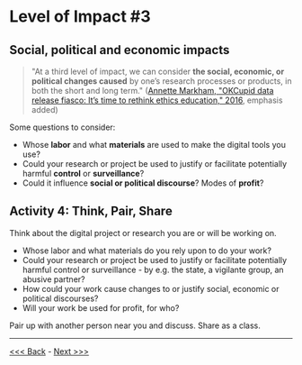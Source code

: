 # Level of Impact #3

## Social, political and economic impacts  

> "At a third level of impact, we can consider **the social, economic, or political changes caused** by one’s research processes or products, in both the short and long term." ([Annette Markham, "OKCupid data release fiasco: It’s time to rethink ethics education," 2016](http://annettemarkham.com/2016/05/okcupid-data-release-fiasco-its-time-to-rethink-ethics-education/), emphasis added)  

Some questions to consider:

* Whose **labor** and what **materials** are used to make the digital tools you use?  
* Could your research or project be used to justify or facilitate potentially harmful **control** or **surveillance**?  
* Could it influence **social or political discourse**? Modes of **profit**?  

## Activity 4: Think, Pair, Share  

Think about the digital project or research you are or will be working on. 

* Whose labor and what materials do you rely upon to do your work?  
* Could your research or project be used to justify or facilitate potentially harmful control or surveillance - by e.g. the state, a vigilante group, an abusive partner?  
* How could your work cause changes to or justify social, economic or political discourses?  
* Will your work be used for profit, for who?  

Pair up with another person near you and discuss. Share as a class.    

******

[<<< Back](impact2.md) - [Next >>>](range.md)